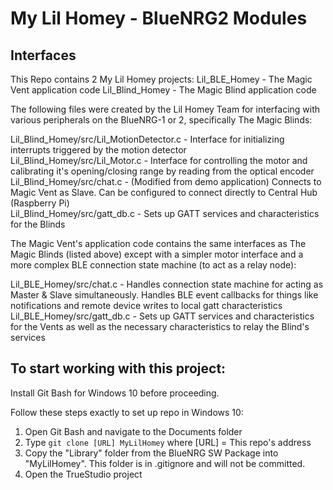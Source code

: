My Lil Homey - BlueNRG2 Modules
===============================

Interfaces
------------------------
This Repo contains 2 My Lil Homey projects:
Lil_BLE_Homey - The Magic Vent application code
Lil_Blind_Homey - The Magic Blind application code 

The following files were created by the Lil Homey Team for interfacing with various peripherals on the BlueNRG-1 or 2, specifically The Magic Blinds:  

Lil_Blind_Homey/src/Lil_MotionDetector.c - Interface for initializing interrupts triggered by the motion detector  
Lil_Blind_Homey/src/Lil_Motor.c - Interface for controlling the motor and calibrating it's opening/closing range by reading from the optical encoder  
Lil_Blind_Homey/src/chat.c - (Modified from demo application) Connects to Magic Vent as Slave. Can be configured to connect directly to Central Hub (Raspberry Pi)  
Lil_Blind_Homey/src/gatt_db.c - Sets up GATT services and characteristics for the Blinds  

The Magic Vent's application code contains the same interfaces as The Magic Blinds (listed above) except with a simpler motor interface and a more complex BLE connection state machine (to act as a relay node):  

Lil_BLE_Homey/src/chat.c - Handles connection state machine for acting as Master & Slave simultaneously. Handles BLE event callbacks for things like notifications and remote device writes to local gatt characteristics  
Lil_BLE_Homey/src/gatt_db.c - Sets up GATT services and characteristics for the Vents as well as the necessary characteristics to relay the Blind's services   


To start working with this project:
-----------------------------------
Install Git Bash for Windows 10 before proceeding.

Follow these steps exactly to set up repo in Windows 10:
1. Open Git Bash and navigate to the Documents folder
2. Type `git clone [URL] MyLilHomey` where [URL] = This repo's address
3. Copy the "Library" folder from the BlueNRG SW Package into "MyLilHomey". This folder is in .gitignore and will not be committed.
4. Open the TrueStudio project

